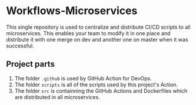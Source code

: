 # Workflows-Microservices

This single repository is used to centralize and distribute CI/CD scripts to all microservices. This enables your team to modify it in one place and distribute it with one merge on dev and another one on master when it was successful.

## Project parts
 1. The folder `.github` is used by GitHub Action for DevOps.
 2. The folder `scripts` is all of the scripts used by this project's Action.
 3. The folder `src` is containning the GitHub Actions and Dockerfiles which are distributed in all microservices.
